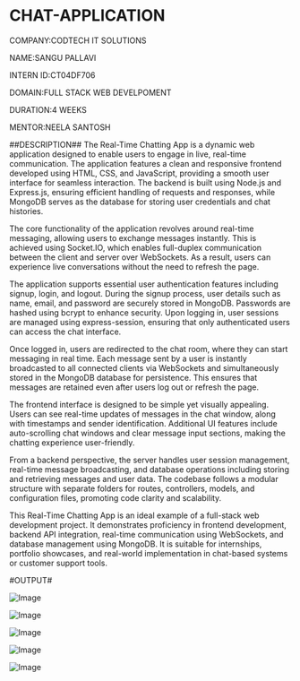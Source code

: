 # CHAT-APPLICATION

COMPANY:CODTECH IT SOLUTIONS

NAME:SANGU PALLAVI

INTERN ID:CT04DF706

DOMAIN:FULL STACK WEB DEVELPOMENT

DURATION:4 WEEKS

MENTOR:NEELA SANTOSH

##DESCRIPTION##
The Real-Time Chatting App is a dynamic web application designed to enable users to engage in live, real-time communication. The application features a clean and responsive frontend developed using HTML, CSS, and JavaScript, providing a smooth user interface for seamless interaction. The backend is built using Node.js and Express.js, ensuring efficient handling of requests and responses, while MongoDB serves as the database for storing user credentials and chat histories.

The core functionality of the application revolves around real-time messaging, allowing users to exchange messages instantly. This is achieved using Socket.IO, which enables full-duplex communication between the client and server over WebSockets. As a result, users can experience live conversations without the need to refresh the page.

The application supports essential user authentication features including signup, login, and logout. During the signup process, user details such as name, email, and password are securely stored in MongoDB. Passwords are hashed using bcrypt to enhance security. Upon logging in, user sessions are managed using express-session, ensuring that only authenticated users can access the chat interface.

Once logged in, users are redirected to the chat room, where they can start messaging in real time. Each message sent by a user is instantly broadcasted to all connected clients via WebSockets and simultaneously stored in the MongoDB database for persistence. This ensures that messages are retained even after users log out or refresh the page.

The frontend interface is designed to be simple yet visually appealing. Users can see real-time updates of messages in the chat window, along with timestamps and sender identification. Additional UI features include auto-scrolling chat windows and clear message input sections, making the chatting experience user-friendly.

From a backend perspective, the server handles user session management, real-time message broadcasting, and database operations including storing and retrieving messages and user data. The codebase follows a modular structure with separate folders for routes, controllers, models, and configuration files, promoting code clarity and scalability.

This Real-Time Chatting App is an ideal example of a full-stack web development project. It demonstrates proficiency in frontend development, backend API integration, real-time communication using WebSockets, and database management using MongoDB. It is suitable for internships, portfolio showcases, and real-world implementation in chat-based systems or customer support tools.

#OUTPUT#

![Image](https://github.com/user-attachments/assets/e3ac196a-7abc-49d6-9364-edd6463d01e7)

![Image](https://github.com/user-attachments/assets/e6f524f2-ba16-45ca-8538-d7f3d5044ba8)

![Image](https://github.com/user-attachments/assets/48233043-f60a-4a48-b669-14c716794549)

![Image](https://github.com/user-attachments/assets/12426e5a-aafb-4657-8f1a-a952a520be3f)

![Image](https://github.com/user-attachments/assets/9f467015-b445-404a-82ac-d79dcbbc5de6)


